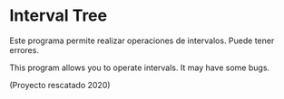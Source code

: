 # Interval Tree

Este programa permite realizar operaciones de intervalos. Puede tener errores.

This program allows you to operate intervals. It may have some bugs.

(Proyecto rescatado 2020)